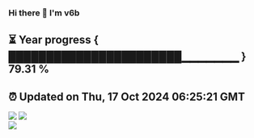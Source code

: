 ### Hi there 👋  I'm v6b  
⏳ Year progress { ███████████████████████▁▁▁▁▁▁▁ } 79.31 %
---
⏰ Updated on Thu, 17 Oct 2024 06:25:21 GMT
---
![](https://github-readme-stats.vercel.app/api?username=v6b&bg_color=30,e96443,904e95&title_color=fff&text_color=fff&layout=compact)
![](https://github-readme-stats.vercel.app/api/top-langs/?username=v6b&layout=compact&bg_color=30,e96443,904e95&title_color=fff&text_color=fff)  
![](https://gcore.jsdelivr.net/gh/v6b/v6b@main/assets/github-contribution-grid-snake.svg)

